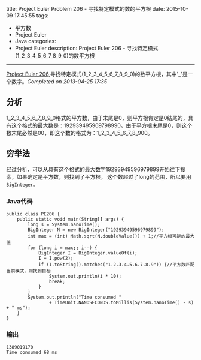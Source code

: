title: Project Euler Problem 206 - 寻找特定模式的数的平方根 
date: 2015-10-09 17:45:55
tags:
- 平方数
- Project Euler
- Java
categories:
- Project Euler
description: Project Euler 206 - 寻找特定模式(1_2_3_4_5_6_7_8_9_0)的数平方根 
---
[Project Euler 206](https://projecteuler.net/problem=206),寻找特定模式(1\_2\_3\_4\_5\_6\_7\_8\_9\_0)的数平方根，其中'_'是一个数字。*Completed on 2013-04-25  17:35*
<!--more-->
## 分析
1_2_3_4_5_6_7_8_9_0格式的平方数，由于末尾是0，则平方根肯定是0结尾的，具有这个格式的最大数是：192939495969798990。由于平方根末尾是0，则这个数末尾必然是00，即这个数的格式为：1_2_3_4_5_6_7_8_900。

## 穷举法
经过分析，可以从具有这个格式的最大数字19293949596979899开始往下搜索，如果确定是平方数，则找到了平方根。
这个数超过了long的范围，所以要用[`BigInteger`](http://docs.oracle.com/javase/7/docs/api/java/math/BigInteger.html)。

### Java代码
```
public class PE206 {
    public static void main(String[] args) {
        long s = System.nanoTime();
        BigInteger N = new BigInteger("19293949596979899");
        int max = (int) Math.sqrt(N.doubleValue()) + 1;//平方根可能的最大值
        for (long i = max;; i--) {
            BigInteger I = BigInteger.valueOf(i);
            I = I.pow(2);
            if (I.toString().matches("1.2.3.4.5.6.7.8.9")) {//平方数匹配当前模式，则找到目标
                System.out.println(i * 10);
                break;
            }
        }
        System.out.println("Time consumed "
                + TimeUnit.NANOSECONDS.toMillis(System.nanoTime() - s) + " ms");
    }
}
```

### 输出
```
1389019170
Time consumed 68 ms
```
 